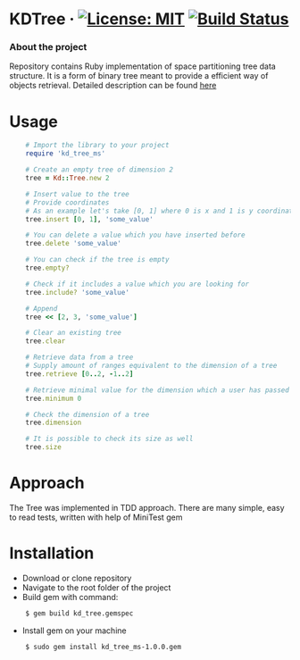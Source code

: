 # KDTree &middot; [![License: MIT](https://img.shields.io/badge/License-MIT-yellow.svg)](https://opensource.org/licenses/MIT) [![Build Status](https://www.travis-ci.org/mateuszstompor/kdtree.svg?branch=master)](https://www.travis-ci.org/mateuszstompor/kdtree)


### About the project
Repository contains Ruby implementation of space partitioning tree data structure. 
It is a form of binary tree meant to provide a efficient way of objects retrieval.
Detailed description can be found [here](https://en.wikipedia.org/wiki/K-d_tree)

# Usage
```ruby
    # Import the library to your project
    require 'kd_tree_ms'

    # Create an empty tree of dimension 2
    tree = Kd::Tree.new 2

    # Insert value to the tree
    # Provide coordinates
    # As an example let's take [0, 1] where 0 is x and 1 is y coordinate
    tree.insert [0, 1], 'some_value'

    # You can delete a value which you have inserted before
    tree.delete 'some_value'

    # You can check if the tree is empty
    tree.empty?

    # Check if it includes a value which you are looking for
    tree.include? 'some_value'

    # Append
    tree << [2, 3, 'some_value']

    # Clear an existing tree
    tree.clear

    # Retrieve data from a tree
    # Supply amount of ranges equivalent to the dimension of a tree
    tree.retrieve [0..2, -1..2]

    # Retrieve minimal value for the dimension which a user has passed
    tree.minimum 0

    # Check the dimension of a tree
    tree.dimension

    # It is possible to check its size as well
    tree.size
```

# Approach
The Tree was implemented in TDD approach. 
There are many simple, easy to read tests, written with help of MiniTest gem

# Installation
* Download or clone repository
* Navigate to the root folder of the project
* Build gem with command:
```bash
    $ gem build kd_tree.gemspec
```
* Install gem on your machine
```bash
    $ sudo gem install kd_tree_ms-1.0.0.gem
```
